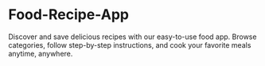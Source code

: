 # Food-Recipe-App
Discover and save delicious recipes with our easy-to-use food app. Browse categories, follow step-by-step instructions, and cook your favorite meals anytime, anywhere.
